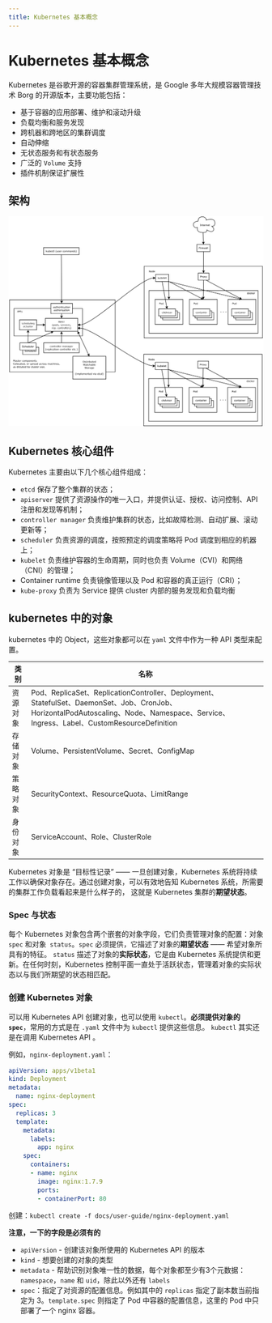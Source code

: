```yaml
---
title: Kubernetes 基本概念
---
```

# Kubernetes 基本概念

Kubernetes 是谷歌开源的容器集群管理系统，是 Google 多年大规模容器管理技术 Borg 的开源版本，主要功能包括：

- 基于容器的应用部署、维护和滚动升级
- 负载均衡和服务发现
- 跨机器和跨地区的集群调度
- 自动伸缩
- 无状态服务和有状态服务
- 广泛的 `Volume` 支持
- 插件机制保证扩展性

## 架构
![](./imgs/architecture.png)

## Kubernetes 核心组件

Kubernetes 主要由以下几个核心组件组成：

- `etcd` 保存了整个集群的状态；
- `apiserver` 提供了资源操作的唯一入口，并提供认证、授权、访问控制、API 注册和发现等机制；
- `controller manager` 负责维护集群的状态，比如故障检测、自动扩展、滚动更新等；
- `scheduler` 负责资源的调度，按照预定的调度策略将 Pod 调度到相应的机器上；
- `kubelet` 负责维护容器的生命周期，同时也负责 Volume（CVI）和网络（CNI）的管理；
- Container runtime 负责镜像管理以及 Pod 和容器的真正运行（CRI）；
- `kube-proxy` 负责为 Service 提供 cluster 内部的服务发现和负载均衡


## kubernetes 中的对象
kubernetes 中的 Object，这些对象都可以在 `yaml` 文件中作为一种 API 类型来配置。

| 类别 | 名称 |
| ------ | ------- |
| 资源对象 | Pod、ReplicaSet、ReplicationController、Deployment、StatefulSet、DaemonSet、Job、CronJob、HorizontalPodAutoscaling、Node、Namespace、Service、Ingress、Label、CustomResourceDefinition |
| 存储对象 | Volume、PersistentVolume、Secret、ConfigMap |
| 策略对象 | SecurityContext、ResourceQuota、LimitRange |
| 身份对象 | ServiceAccount、Role、ClusterRole |

Kubernetes 对象是 “目标性记录” —— 一旦创建对象，Kubernetes 系统将持续工作以确保对象存在。通过创建对象，可以有效地告知 Kubernetes 系统，所需要的集群工作负载看起来是什么样子的，
这就是 Kubernetes 集群的**期望状态**。

### Spec 与状态
每个 Kubernetes 对象包含两个嵌套的对象字段，它们负责管理对象的配置：对象 `spec` 和对象` status`。`spec` 必须提供，它描述了对象的**期望状态** —— 希望对象所具有的特征。
`status` 描述了对象的**实际状态**，它是由 Kubernetes 系统提供和更新。在任何时刻，Kubernetes 控制平面一直处于活跃状态，管理着对象的实际状态以与我们所期望的状态相匹配。

### 创建 Kubernetes 对象
可以用 Kubernetes API 创建对象，也可以使用 `kubectl`。**必须提供对象的 `spec`**，常用的方式是在 `.yaml` 文件中为 `kubectl` 提供这些信息。
`kubectl` 其实还是在调用 Kubernetes API 。

例如，`nginx-deployment.yaml`：
```yml
apiVersion: apps/v1beta1
kind: Deployment
metadata:
  name: nginx-deployment
spec:
  replicas: 3
  template:
    metadata:
      labels:
        app: nginx
    spec:
      containers:
      - name: nginx
        image: nginx:1.7.9
        ports:
        - containerPort: 80
```

创建：`kubectl create -f docs/user-guide/nginx-deployment.yaml`

**注意，一下的字段是必须有的**
- `apiVersion` - 创建该对象所使用的 Kubernetes API 的版本
- `kind` - 想要创建的对象的类型
- `metadata` - 帮助识别对象唯一性的数据，每个对象都至少有3个元数据：`namespace`，`name` 和 `uid`，除此以外还有 `labels`
- `spec`：指定了对资源的配置信息。例如其中的 `replicas` 指定了副本数当前指定为 3。`template.spec` 则指定了 Pod 中容器的配置信息，这里的 Pod 中只部署了一个 nginx 容器。